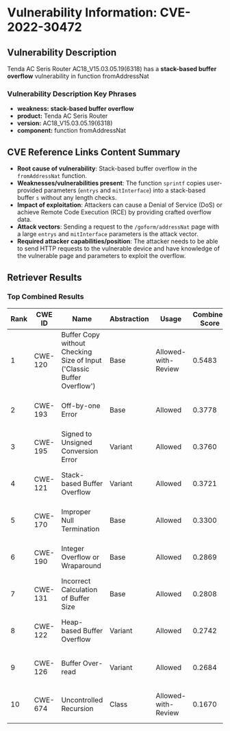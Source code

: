 # Vulnerability Information: CVE-2022-30472

## Vulnerability Description
Tenda AC Seris Router AC18_V15.03.05.19(6318) has a **stack-based buffer overflow** vulnerability in function fromAddressNat

### Vulnerability Description Key Phrases
- **weakness:** **stack-based buffer overflow**
- **product:** Tenda AC Seris Router
- **version:** AC18_V15.03.05.19(6318)
- **component:** function fromAddressNat

## CVE Reference Links Content Summary
- **Root cause of vulnerability**: Stack-based buffer overflow in the `fromAddressNat` function.
- **Weaknesses/vulnerabilities present**: The function `sprintf` copies user-provided parameters (`entrys` and `mitInterface`) into a stack-based buffer `s` without any length checks.
- **Impact of exploitation**: Attackers can cause a Denial of Service (DoS) or achieve Remote Code Execution (RCE) by providing crafted overflow data.
- **Attack vectors**: Sending a request to the `/goform/addressNat` page with a large `entrys` and `mitInterface` parameters is the attack vector.
- **Required attacker capabilities/position**: The attacker needs to be able to send HTTP requests to the vulnerable device and have knowledge of the vulnerable page and parameters to exploit the overflow.

## Retriever Results

### Top Combined Results

| Rank | CWE ID | Name | Abstraction | Usage | Combined Score | Retrievers | Individual Scores |
|------|--------|------|-------------|-------|---------------|------------|-------------------|
| 1 | CWE-120 | Buffer Copy without Checking Size of Input ('Classic Buffer Overflow') | Base | Allowed-with-Review | 0.5483 | dense, sparse, graph | dense: 0.481, sparse: 0.104, graph: 0.766 |
| 2 | CWE-193 | Off-by-one Error | Base | Allowed | 0.3778 | sparse, graph | sparse: 0.095, graph: 0.905 |
| 3 | CWE-195 | Signed to Unsigned Conversion Error | Variant | Allowed | 0.3760 | sparse, graph | sparse: 0.097, graph: 0.984 |
| 4 | CWE-121 | Stack-based Buffer Overflow | Variant | Allowed | 0.3721 | dense, sparse | dense: 0.613, sparse: 0.169 |
| 5 | CWE-170 | Improper Null Termination | Base | Allowed | 0.3300 | sparse, graph | sparse: 0.084, graph: 0.789 |
| 6 | CWE-190 | Integer Overflow or Wraparound | Base | Allowed | 0.2869 | dense, sparse | dense: 0.474, sparse: 0.087 |
| 7 | CWE-131 | Incorrect Calculation of Buffer Size | Base | Allowed | 0.2808 | dense, sparse | dense: 0.472, sparse: 0.078 |
| 8 | CWE-122 | Heap-based Buffer Overflow | Variant | Allowed | 0.2742 | dense, sparse | dense: 0.488, sparse: 0.093 |
| 9 | CWE-126 | Buffer Over-read | Variant | Allowed | 0.2684 | dense, sparse | dense: 0.487, sparse: 0.083 |
| 10 | CWE-674 | Uncontrolled Recursion | Class | Allowed-with-Review | 0.1670 | dense, sparse | dense: 0.475, sparse: 0.082 |


